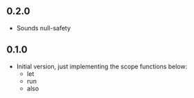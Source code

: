 ## 0.2.0

- Sounds null-safety

## 0.1.0

- Initial version, just implementing the scope functions below:
  - let
  - run
  - also
